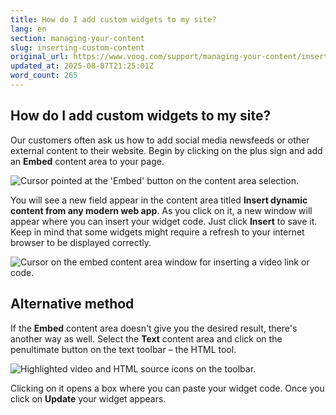 ```yaml
---
title: How do I add custom widgets to my site?
lang: en
section: managing-your-content
slug: inserting-custom-content
original_url: https://www.voog.com/support/managing-your-content/inserting-custom-content
updated_at: 2025-08-07T21:25:01Z
word_count: 265
---
```

## How do I add custom widgets to my site?

Our customers often ask us how to add social media newsfeeds or other external content to their website. Begin by clicking on the plus sign and add an **Embed** content area to your page.

![Cursor pointed at the 'Embed' button on the content area selection.](https://media.voog.com/0000/0036/2183/photos/Embed_content_area-1_block.webp "Cursor pointed at the 'Embed' button on the content area selection.")

You will see a new field appear in the content area titled **Insert dynamic content from any modern web app**. As you click on it, a new window will appear where you can insert your widget code. Just click **Insert** to save it. Keep in mind that some widgets might require a refresh to your internet browser to be displayed correctly.

![Cursor on the embed content area window for inserting a video link or code.](https://media.voog.com/0000/0036/2183/photos/inserting-custom-content-2_block.png "Cursor on the embed content area window for inserting a video link or code.")

## Alternative method

If the **Embed** content area doesn't give you the desired result, there's another way as well. Select the **Text** content area and click on the penultimate button on the text toolbar – the HTML tool.

![Highlighted video and HTML source icons on the toolbar.](https://media.voog.com/0000/0036/2183/photos/managing_texts_8_block.png "Highlighted video and HTML source icons on the toolbar.")

Clicking on it opens a box where you can paste your widget code. Once you click on **Update** your widget appears.
